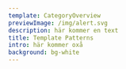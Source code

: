 ```yaml
---
template: CategoryOverview
previewImage: /img/alert.svg
description: här kommer en text
title: Template Patterns
intro: här kommer oxå
background: bg-white
---
```

